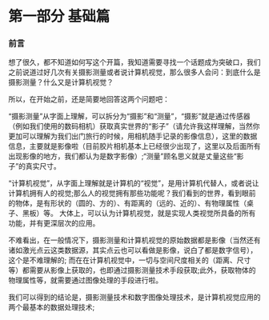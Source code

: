 
# 第一部分 基础篇


### 前言



想了很久，都不知道如何写这个开篇，我知道需要寻找一个话题成为突破口，我们之前说道过好几次有关摄影测量或者说计算机视觉，那么很多人会问：到底什么是摄影测量？什么又是计算机视觉？

所以，在开始之前，还是简要地回答这两个问题吧：

“摄影测量”从字面上理解，可以拆分为“摄影”和“测量”，“摄影”就是通过传感器（例如我们使用的数码相机）获取真实世界的“影子”（请允许我这样理解，当然你更加可以理解为我们出门旅行的时候，用相机随手记录的影像信息），这里的数据信息，主要就是影像啦（目前胶片相机基本上已经很少出现了，这里以及后面所有出现影像的地方，我们都认为是数字影像）;“测量”顾名思义就是丈量这些“影子”的真实尺寸。

“计算机视觉”，从字面上理解就是计算机的“视觉”，是用计算机代替人，或者说让计算机拥有人的视觉;那么人的视觉拥有那些功能呢？我们看到的世界，看到眼前的物体，是有形状的（圆的、方的）、有距离的（远的、近的）、有物理属性（桌子、黑板）等。
大体上，可以认为计算机视觉，就是实现人类视觉所具备的所有功能，并有更深层次的应用。

不难看出，在一般情况下，摄影测量和计算机视觉的原始数据都是影像（当然还有诸如激光点云这类数据源，其实点云也可以看做是影像，说白了都是数字信号），这个是不难理解的; 而在在计算机视觉中，一切与空间尺度相关的（距离、尺寸等）都需要从影像上获取的，也即通过摄影测量技术手段获取;此外，获取物体的物理属性等，就需要通过图像处理的手段进行啦。

我们可以得到的结论是，摄影测量技术和数字图像处理技术，是计算机视觉应用的两个最基本的数据处理技术;
